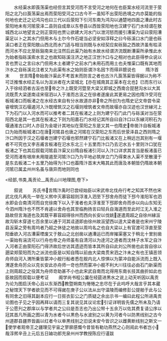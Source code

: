 <!-- { "loadSidebar": true } -->
　　水经渠水即莨荡渠也经但言其受河而不言受河之地何在也臣案水经河流至于荥阳之北乃曰莨荡渠出焉而荥阳受河之口古今不一虽知不出荥阳邑境之内亦莫能的指何地也史迁之记鸿沟也曰三代以后荥阳下引河东南为鸿沟以通楚地四面之漕此时古荥阳地未有河隂荥泽二县则自成臯以东卷县以西皆荥阳地也汉建宁石门水经谓在敖城西北以地望言之则正荥阳也贾让欲建大河水门以泄河怒而援引漕渠为证曰荥阳漕渠足以卜之其水门但用木与土尔今作石堤当必坚安如淳释之曰今砾溪口水门是也砾溪口者正在荥阳敖山西北而水门适与相当则既与水经契应矣砾谿之西故济虽有枯渎而河水不应北至砾谿南来北注然后此渠乃始有水故水经谓济流既断漕渠所承惟此水为始者指砾溪索水言之也故知砾溪注济之地正汉世汴口与之相对也此臣得参众说以言也贾让之言曰水门但用木土者建宁之前水门未用石而用土也夫惟渠口既有其地而汴水之自砾溪北注者又为此渠有水之始则臣谓汴名因卞而得非臆说也
　　隋汴首末
　　世言隋帝始凿汴渠此不考首末而防言之者也古汴凡莨荡渠皆得据以为称不可泛推惟水经正名以为汳派者在大梁城北【亦在城南其正渠本在北也】已而东行以入于徐经泗者古汳也至帝之汴上既受河暨至大梁又即城之西南合琵琶沟水以大其流既贯大梁遂南迳宋宿泗以入于淮而古汳之在徐者遂废此其更易之因也隋汴受河在板城渚口而板渚之在水经古来自有分水故道亦非帝之所创为也隋史记文帝尝令梁睿增筑汉石堰遏河入汴既增筑汉之石堰则增筑者文帝而故堰亦自汉迹也汉世縁河上下为石门以入河水而可以推考者二其在板渚之上则为建宁石门此门与砾溪对当在荥阳西北是其一也其在板渚之下则为阳嘉石门水经记其所自曰自汴口以东縁河积石为堰通淮古口时人亦目为金堤计其地似在荥阳之东是又其一也隋史帝凿汴自板城渚口为始而板城渚口在唐河隂县也唐之河隂在汉荥阳之东而后世荥泽县之西则隋之汴口所因于汉之石堰者岂建宁石堰也邪然建宁石门比板渚又在上稍远岂其别有一堰者不可究也又李吉甫言板渚在汜水东北三十五里而汴口乃去汜水五十里则汴口犹在板渚之下也其后叙载河隂县汴渠又曰隋自板渚引河以入汴口详求其言当是板渚虽已受河而渚有垠岸未用隄遏至河隂汴口乃为平地必筑岸立门乃得束水入渠不至散漫于是东去板渚二十五里乃始得为汴口也葢隋汴首末大略其此而唐及本朝皆仍隋故本朝河隂已属孟州州名虽与唐异而地则同也


<经部,书类,禹贡论__禹贡山川地理图,卷下>








　　叙说
　　苏氏书言隋汴禹时已尝经始臣以宋武帝北伐舟行考之知其不然也宋武北伐凡再先一举在义熈中灭慕容超则浮淮入泗至下邳舍舟而徒下邳今淮阳军也泗水即会合南清河而自兖徐南下以入于淮者也夫浮淮至下邳即舍舟而歩以向山东知无今泗州隋汴也不然不肯遽以舍舟也其至临朐扬言曰轻兵自海道而至此时江无入淮之路故但言海道也及其既平慕容超得徐州而西向长安以伐姚遂遣周超之自徐州縁汳故沟斩木穿道七百余里以通于河其迳道即由徐州故汳望西以逹大梁者是也宋州宁陵县汳渠之旁有周坞者乃超之休徒之地故以周坞名之也自大梁以上有官渡可浮直至荥阳垂欲入河古漕渠堙废又于敖山之北创凿以通漕运已而岸摧渠塞又于稍北十里别凿一渠始有湍流可以行舟也帝之舟师虽有自清河以为逹河之道者而沈林子水军之自汴入河者正由荥阳石门得济故后世访其遗迹而皆本其所自曰此刘公所凿也此皆自徐以遡梁郑荥阳而为之派流也臣是以知自隋以前由大梁南贯宋泗之汴未之有也王镇恶领舟师自河入渭所乗皆蒙冲小舰行船者悉在舰内北人惊惧以为蒙冲自能泝流而上既入渭遂舍舟厉众以克长安此亦舟师一竒也然而蒙冲小舰不利大川往往必由石门新渠而上则周超之之役其为舟师竒助甚不小也此宋武自南而北得用东南长技其曲折如此也臣故因而叙载以便考证
　　阁学尚书程公曩在经筵进黒水之说上动天听因以禹贡为论为图启沃帝心且以东渐西教暨朔南为惓惓之忠尽在于此呜呼大哉言乎其本蔵之秘馆天下学者欲见而不可得嵗在庚子公以法从出守温陵而编修彭公提舶于此与公有同舍之旧得其副本应行一日抠衣彭公之门质疑之余出示书一编曰此程公所进禹贡论图也子见之乎因再拜以请而三复其说见其议论宏引证详明皆先儒之所未及乃请于公愿刋之郡庠以与学者共之公曰是吾志也乃出公帑十五余万以佐其费复请公序以冠其首凡所画之图以青为水者今以黒色与水波别之以黄为河者今以防黒线别之古今州道郡县疆界皆画以红者今以单黒线别之旧说未安今皆识之以雌黄断线别之斯文一使学者观帝王之疆理见宇宙之寥廓感慨今昔皆有勒功燕然之心则阅此书者岂小哉淳熈辛丑上元后五日廸功郎充泉州州学教授陈应行谨跋












